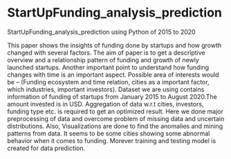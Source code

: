 # StartUpFunding_analysis_prediction
StartUpFunding_analysis_prediction using Python of 2015 to 2020

This paper shows the insights of funding done by startups and how growth changed with several factors. The aim of paper is to get a descriptive overview and a relationship pattern of funding and growth of newly launched startups. Another important point to understand how funding changes with time is an important aspect. Possible area of interests would be – (Funding ecosystem and time relation, cities as a important factor, which industries, important investors). Dataset we are using contains information of funding of startups from January 2015 to August 2020.The amount invested is in USD. Aggregation of data w.r.t cities, investors, funding type etc. is required to get an optimized result. Here we done major preprocessing of data and overcome problem of missing data and uncertain distributions. Also, Visualizations are done to find the anomalies and mining patterns from data. It seems to be some cities showing some abnormal behavior when it comes to funding. Morever training and testing model is created for data prediction.
